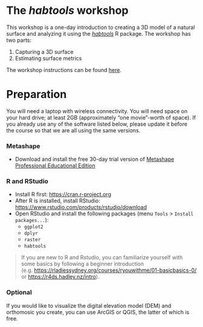 
# The *habtools* workshop

This workshop is a one-day introduction to creating a 3D model of a
natural surface and analyzing it using the
*[habtools](https://jmadinlab.github.io/habtools/)* R package. The
workshop has two parts:

1.  Capturing a 3D surface
2.  Estimating surface metrics

The workshop instructions can be found [here](habtools-workshop.md).

# Preparation

You will need a laptop with wireless connectivity. You will need space
on your hard drive; at least 2GB (approximately “one movie”-worth of
space). If you already use any of the software listed below, please
update it before the course so that we are all using the same versions.

### Metashape

- Download and install the free 30-day trial version of [Metashape
  Professional Educational
  Edition](https://www.agisoftmetashape.com/product/agisoft-metashape-professional-educational-edition/)

### R and RStudio

- Install R first: <https://cran.r-project.org>
- After R is installed, install RStudio:
  <https://www.rstudio.com/products/rstudio/download>
- Open RStudio and install the following packages (menu `Tools` \>
  `Install packages...`):
  - `ggplot2`  
  - `dplyr`  
  - `raster`  
  - `habtools`

> If you are new to R and Rstudio, you can familiarize yourself with
> some basics by following a beginner introduction
> (e.g. <https://rladiessydney.org/courses/ryouwithme/01-basicbasics-0/>
> or <https://r4ds.hadley.nz/intro>).

### Optional

If you would like to visualize the digital elevation model (DEM) and
orthomosic you create, you can use ArcGIS or QGIS, the latter of which
is free.
